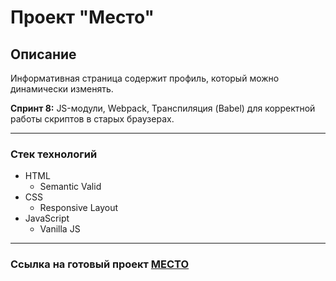 # Проект "Место"

## Описание
Информативная страница содержит профиль, который можно динамически изменять.

**Спринт 8:** JS-модули, Webpack, Транспиляция (Babel) для корректной работы скриптов в старых браузерах.

----
### Стек технологий
* HTML
  * Semantic Valid
* CSS
  * Responsive Layout
* JavaScript
  * Vanilla JS
---
### Ссылка на готовый проект [МЕСТО](https://whodef.github.io/mesto-main/)

